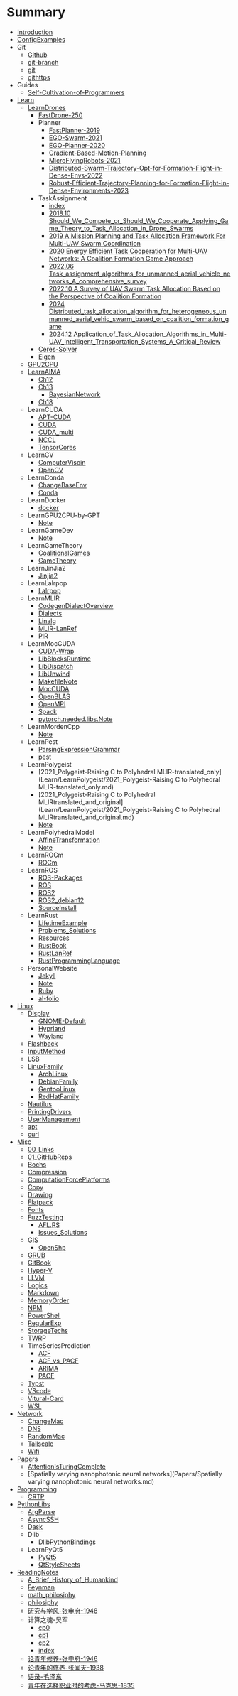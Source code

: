 # Summary

- [Introduction](./Introduction.md)
- [ConfigExamples](./ConfigExamples/ConfigExamples.md)
- Git
  - [Github](Git/Github.md)
  - [git-branch](Git/git-branch.md)
  - [git](Git/git.md)
  - [githttps](Git/githttps.md)
- Guides
  - [Self-Cultivation-of-Programmers](Guides/Self-Cultivation-of-Programmers.md)
- [Learn](./Learn/Learn.md)
  - [LearnDrones](./Learn/LearnDrones/Note.md)
    - [FastDrone-250](Learn/LearnDrones/FastDrone-250.md)
    - Planner
      - [FastPlanner-2019](Learn/LearnDrones/Planner/FastPlanner-2019.md)
      - [EGO-Swarm-2021](Learn/LearnDrones/Planner/EGO-Swarm-2021.md)
      - [EGO-Planner-2020](Learn/LearnDrones/Planner/EGO-Planner-2020.md)
      - [Gradient-Based-Motion-Planning](Learn/LearnDrones/Planner/Gradient-Based-Motion-Planning.md)
      - [MicroFlyingRobots-2021](Learn/LearnDrones/Planner/MicroFlyingRobots-2021.md)
      - [Distributed-Swarm-Trajectory-Opt-for-Formation-Flight-in-Dense-Envs-2022](Learn/LearnDrones/Planner/Distributed-Swarm-Trajectory-Opt-for-Formation-Flight-in-Dense-Envs-2022.md)
      - [Robust-Efficient-Trajectory-Planning-for-Formation-Flight-in-Dense-Environments-2023](Learn/LearnDrones/Planner/Robust-Efficient-Trajectory-Planning-for-Formation-Flight-in-Dense-Environments-2023.md)
    - TaskAssignment
      - [index](Learn/LearnDrones/TaskAssignment/index.md)
      - [2018.10 Should_We_Compete_or_Should_We_Cooperate_Applying_Game_Theory_to_Task_Allocation_in_Drone_Swarms](Learn/LearnDrones/TaskAssignment/2018.10-Should_We_Compete_or_Should_We_Cooperate_Applying_Game_Theory_to_Task_Allocation_in_Drone_Swarms.md)
      - [2019 A Mission Planning and Task Allocation Framework For Multi-UAV Swarm Coordination](Learn/LearnDrones/TaskAssignment/2019.11-A_Mission_Planning_and_Task_Allocation_Framework_For_Multi-UAV_Swarm_Coordination.md)
      - [2020 Energy Efficient Task Cooperation for Multi-UAV Networks: A Coalition Formation Game Approach](Learn/LearnDrones/TaskAssignment/2020.08-Energy_Efficient_Task_Cooperation_for_Multi-UAV_Networks:_A_Coalition_Formation_Game_Approach.md)
      - [2022.06 Task_assignment_algorithms_for_unmanned_aerial_vehicle_networks_A_comprehensive_survey](Learn/LearnDrones/TaskAssignment/2022.06-Task_assignment_algorithms_for_unmanned_aerial_vehicle_networks_A_comprehensive_survey.md)
      - [2022.10 A Survey of UAV Swarm Task Allocation Based on the Perspective of Coalition Formation](Learn/LearnDrones/TaskAssignment/2022.10-A_Survey_of_UAV_Swarm_Task_Allocation_Based_on_the_Perspective_of_Coalition_Formation.md)
      - [2024 Distributed_task_allocation_algorithm_for_heterogeneous_unmanned_aerial_vehic_swarm_based_on_coalition_formation_game](Learn/LearnDrones/TaskAssignment/2024-Distributed_task_allocation_algorithm_for_heterogeneous_unmanned_aerial_vehic_swarm_based_on_coalition_formation_game.md)
      - [2024.12 Application_of_Task_Allocation_Algorithms_in_Multi-UAV_Intelligent_Transportation_Systems_A_Critical_Review](Learn/LearnDrones/TaskAssignment/2024.12-Application_of_Task_Allocation_Algorithms_in_Multi-UAV_Intelligent_Transportation_Systems_A_Critical_Review.md)
    - [Ceres-Solver](Learn/LearnDrones/Ceres-Solver.md)
    - [Eigen](Learn/LearnDrones/Eigen.md)
  - [GPU2CPU](Learn/GPU2CPU.md)
  - [LearnAIMA](Learn/LearnAIMA/index.md)
    - [Ch12](Learn/LearnAIMA/Ch12.md)
    - [Ch13](./Learn/LearnAIMA/Ch13/Ch13.md)
      - [BayesianNetwork](Learn/LearnAIMA/Ch13/BayesianNetwork.md)
    - [Ch18](./Learn/LearnAIMA/Ch18/Ch18.md)
  - LearnCUDA
    - [APT-CUDA](Learn/LearnCUDA/APT-CUDA.md)
    - [CUDA](Learn/LearnCUDA/CUDA.md)
    - [CUDA_multi](Learn/LearnCUDA/CUDA_multi.md)
    - [NCCL](Learn/LearnCUDA/NCCL.md)
    - [TensorCores](Learn/LearnCUDA/TensorCores.md)
  - LearnCV
    - [ComputerVisoin](Learn/LearnCV/ComputerVisoin.md)
    - [OpenCV](./Learn/LearnCV/OpenCV/OpenCV.md)
  - LearnConda
    - [ChangeBaseEnv](Learn/LearnConda/ChangeBaseEnv.md)
    - [Conda](Learn/LearnConda/Conda.md)
  - LearnDocker
    - [docker](Learn/LearnDocker/docker.md)
  - LearnGPU2CPU-by-GPT
    - [Note](Learn/LearnGPU2CPU-by-GPT/Note.md)
  - LearnGameDev
    - [Note](Learn/LearnGameDev/Note.md)
  - LearnGameTheory
    - [CoalitionalGames](Learn/LearnGameTheory/CoalitionalGames.md)
    - [GameTheory](Learn/LearnGameTheory/GameTheory.md)
  - LearnJinJia2
    - [Jinjia2](Learn/LearnJinJia2/Jinjia2.md)
  - LearnLalrpop
    - [Lalrpop](Learn/LearnLalrpop/Lalrpop.md)
  - LearnMLIR
    - [CodegenDialectOverview](Learn/LearnMLIR/CodegenDialectOverview.md)
    - [Dialects](Learn/LearnMLIR/Dialects.md)
    - [Linalg](Learn/LearnMLIR/Linalg.md)
    - [MLIR-LanRef](Learn/LearnMLIR/MLIR-LanRef.md)
    - [PIR](Learn/LearnMLIR/PIR.md)
  - LearnMocCUDA
    - [CUDA-Wrap](Learn/LearnMocCUDA/CUDA-Wrap.md)
    - [LibBlocksRuntime](Learn/LearnMocCUDA/LibBlocksRuntime.md)
    - [LibDispatch](Learn/LearnMocCUDA/LibDispatch.md)
    - [LibUnwind](Learn/LearnMocCUDA/LibUnwind.md)
    - [MakefileNote](Learn/LearnMocCUDA/MakefileNote.md)
    - [MocCUDA](Learn/LearnMocCUDA/MocCUDA.md)
    - [OpenBLAS](Learn/LearnMocCUDA/OpenBLAS.md)
    - [OpenMPI](Learn/LearnMocCUDA/OpenMPI.md)
    - [Spack](Learn/LearnMocCUDA/Spack.md)
    - [pytorch.needed.libs.Note](Learn/LearnMocCUDA/pytorch.needed.libs.Note.md)
  - LearnMordenCpp
    - [Note](Learn/LearnMordenCpp/Note.md)
  - LearnPest
    - [ParsingExpressionGrammar](Learn/LearnPest/ParsingExpressionGrammar.md)
    - [pest](Learn/LearnPest/pest.md)
  - LearnPolygeist
    - [2021_Polygeist-Raising C to Polyhedral MLIR-translated_only](Learn/LearnPolygeist/2021_Polygeist-Raising C to Polyhedral MLIR-translated_only.md)
    - [2021_Polygeist-Raising C to Polyhedral MLIRtranslated_and_original](Learn/LearnPolygeist/2021_Polygeist-Raising C to Polyhedral MLIRtranslated_and_original.md)
    - [Note](Learn/LearnPolygeist/Note.md)
  - LearnPolyhedralModel
    - [AffineTransformation](Learn/LearnPolyhedralModel/AffineTransformation.md)
    - [Note](Learn/LearnPolyhedralModel/Note.md)
  - LearnROCm
    - [ROCm](Learn/LearnROCm/ROCm.md)
  - LearnROS
    - [ROS-Packages](Learn/LearnROS/ROS-Packages.md)
    - [ROS](Learn/LearnROS/ROS.md)
    - [ROS2](Learn/LearnROS/ROS2.md)
    - [ROS2_debian12](Learn/LearnROS/ROS2_debian12.md)
    - [SourceInstall](Learn/LearnROS/SourceInstall.md)
  - LearnRust
    - [LifetimeExample](Learn/LearnRust/LifetimeExample.md)
    - [Problems_Solutions](Learn/LearnRust/Problems_Solutions.md)
    - [Resources](Learn/LearnRust/Resources.md)
    - [RustBook](Learn/LearnRust/RustBook.md)
    - [RustLanRef](Learn/LearnRust/RustLanRef.md)
    - [RustProgrammingLanguage](Learn/LearnRust/RustProgrammingLanguage.md)
  - PersonalWebsite
    - [Jekyll](Learn/PersonalWebsite/Jekyll.md)
    - [Note](Learn/PersonalWebsite/Note.md)
    - [Ruby](Learn/PersonalWebsite/Ruby.md)
    - [al-folio](Learn/PersonalWebsite/al-folio.md)
- [Linux](./Linux/Linux.md)
  - [Display](./Linux/Display/Display.md)
    - [GNOME-Default](Linux/Display/GNOME-Default.md)
    - [Hyprland](Linux/Display/Hyprland.md)
    - [Wayland](Linux/Display/Wayland.md)
  - [Flashback](Linux/Flashback.md)
  - [InputMethod](Linux/InputMethod.md)
  - [LSB](Linux/LSB.md)
  - [LinuxFamily](./Linux/LinuxFamily/LinuxFamily.md)
    - [ArchLinux](Linux/LinuxFamily/ArchLinux.md)
    - [DebianFamily](Linux/LinuxFamily/DebianFamily.md)
    - [GentooLinux](Linux/LinuxFamily/GentooLinux.md)
    - [RedHatFamily](Linux/LinuxFamily/RedHatFamily.md)
  - [Nautilus](Linux/Nautilus.md)
  - [PrintingDrivers](Linux/PrintingDrivers.md)
  - [UserManagement](Linux/UserManagement.md)
  - [apt](Linux/apt.md)
  - [curl](Linux/curl.md)
- [Misc](./Misc/Misc.md)
  - [00_Links](Misc/00_Links.md)
  - [01_GitHubReps](Misc/01_GitHubReps.md)
  - [Bochs](Misc/Bochs.md)
  - [Compression](Misc/Compression.md)
  - [ComputationForcePlatforms](Misc/ComputationForcePlatforms.md)
  - [Copy](Misc/Copy.md)
  - [Drawing](Misc/Drawing.md)
  - [Flatpack](Misc/Flatpack.md)
  - [Fonts](Misc/Fonts.md)
  - [FuzzTesting](./Misc/FuzzTesting/FuzzTesting.md)
    - [AFL.RS](Misc/FuzzTesting/AFL.RS.md)
    - [Issues_Solutions](Misc/FuzzTesting/Issues_Solutions.md)
  - [GIS](./Misc/GIS/GIS.md)
    - [OpenShp](Misc/GIS/OpenShp.md)
  - [GRUB](Misc/GRUB.md)
  - [GitBook](Misc/GitBook.md)
  - [Hyper-V](Misc/Hyper-V.md)
  - [LLVM](Misc/LLVM.md)
  - [Logics](Misc/Logics.md)
  - [Markdown](Misc/Markdown.md)
  - [MemoryOrder](Misc/MemoryOrder.md)
  - [NPM](Misc/NPM.md)
  - [PowerShell](Misc/PowerShell.md)
  - [RegularExp](Misc/RegularExp.md)
  - [StorageTechs](Misc/StorageTechs.md)
  - [TWRP](Misc/TWRP.md)
  - TimeSeriesPrediction
    - [ACF](Misc/TimeSeriesPrediction/ACF.md)
    - [ACF_vs_PACF](Misc/TimeSeriesPrediction/ACF_vs_PACF.md)
    - [ARIMA](Misc/TimeSeriesPrediction/ARIMA.md)
    - [PACF](Misc/TimeSeriesPrediction/PACF.md)
  - [Typst](Misc/Typst.md)
  - [VScode](Misc/VScode.md)
  - [Vitural-Card](Misc/Vitural-Card.md)
  - [WSL](Misc/WSL.md)
- [Network](./Network/Network.md)
  - [ChangeMac](Network/ChangeMac.md)
  - [DNS](Network/DNS.md)
  - [RandomMac](Network/RandomMac.md)
  - [Tailscale](Network/Tailscale.md)
  - [Wifi](Network/Wifi.md)
- [Papers](./Papers/Papers.md)
  - [AttentionIsTuringComplete](Papers/AttentionIsTuringComplete.md)
  - [Spatially varying nanophotonic neural networks](Papers/Spatially varying nanophotonic neural networks.md)
- [Programming](./Programming/Programming.md)
  - [CRTP](Programming/CRTP.md)
- [PythonLibs](./PythonLibs/PythonLibs.md)
  - [ArgParse](PythonLibs/ArgParse.md)
  - [AsyncSSH](PythonLibs/AsyncSSH.md)
  - [Dask](PythonLibs/Dask.md)
  - Dlib
    - [DlibPythonBindings](PythonLibs/Dlib/DlibPythonBindings.md)
  - LearnPyQt5
    - [PyQt5](PythonLibs/LearnPyQt5/PyQt5.md)
    - [QtStyleSheets](PythonLibs/LearnPyQt5/QtStyleSheets.md)
- [ReadingNotes](./ReadingNotes/ReadingNotes.md)
  - [A_Brief_History_of_Humankind](ReadingNotes/A_Brief_History_of_Humankind.md)
  - [Feynman](ReadingNotes/Feynman.md)
  - [math_philosiphy](ReadingNotes/math_philosiphy.md)
  - [philosiphy](ReadingNotes/philosiphy.md)
  - [研究与学风-张申府-1948](ReadingNotes/研究与学风-张申府-1948.md)
  - 计算之魂-吴军
    - [cp0](ReadingNotes/计算之魂-吴军/cp0.md)
    - [cp1](ReadingNotes/计算之魂-吴军/cp1.md)
    - [cp2](ReadingNotes/计算之魂-吴军/cp2.md)
    - [index](ReadingNotes/计算之魂-吴军/index.md)
  - [论青年修养-张申府-1946](ReadingNotes/论青年修养-张申府-1946.md)
  - [论青年的修养-张闻天-1938](ReadingNotes/论青年的修养-张闻天-1938.md)
  - [语录-毛泽东](ReadingNotes/语录-毛泽东.md)
  - [青年在选择职业时的考虑-马克思-1835](ReadingNotes/青年在选择职业时的考虑-马克思-1835.md)
